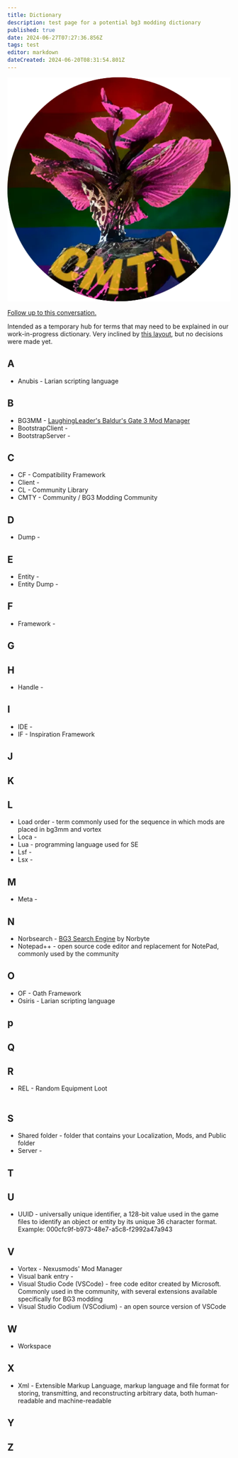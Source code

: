 ```yaml
---
title: Dictionary
description: test page for a potential bg3 modding dictionary
published: true
date: 2024-06-27T07:27:36.856Z
tags: test
editor: markdown
dateCreated: 2024-06-20T08:31:54.801Z
---
```


![myconid-cmty-curvy.webp](/test/myconid-cmty-curvy.webp)

[Follow up to this conversation.](https://discord.com/channels/1211056047784198186/1252694850097385472/1252955321887096893)

Intended as a temporary hub for terms that may need to be explained in our work-in-progress dictionary. Very inclined by [this layout](https://eternity.obsidian.net/game-data-formats/concepts), but no decisions were made yet.

## A

-   Anubis - Larian scripting language

## B

-   BG3MM - [LaughingLeader's Baldur's Gate 3 Mod Manager](https://github.com/LaughingLeader/BG3ModManager)
-   BootstrapClient - 
-   BootstrapServer - 

## C

-   CF - Compatibility Framework
-   Client - 
-   CL - Community Library
-   CMTY - Community / BG3 Modding Community

## D

-   Dump - 

## E

-   Entity - 
-   Entity Dump - 

## F

-   Framework - 

## G

## H

-   Handle - 

## I

-   IDE - 
-   IF - Inspiration Framework

## J

## K

## L

-   Load order - term commonly used for the sequence in which mods are placed in bg3mm and vortex
-   Loca - 
-   Lua - programming language used for SE
-   Lsf - 
-   Lsx -

## M

-   Meta - 

## N

-   Norbsearch - [BG3 Search Engine](https://bg3.norbyte.dev/) by Norbyte
-   Notepad++ - open source code editor and replacement for NotePad, commonly used by the community

## O

-   OF - Oath Framework
-   Osiris - Larian scripting language

## p

## Q

## R

-   REL - Random Equipment Loot  
     
## S

-   Shared folder - folder that contains your Localization, Mods, and Public folder
-   Server - 

## T

## U

-   UUID - universally unique identifier, a 128-bit value used in the game files to identify an object or entity by its unique 36 character format. Example: 000cfc9f-b973-48e7-a5c8-f2992a47a943

## V

-   Vortex - Nexusmods' Mod Manager
-   Visual bank entry -
-   Visual Studio Code (VSCode) - free code editor created by Microsoft. Commonly used in the community, with several extensions available specifically for BG3 modding
-   Visual Studio Codium (VSCodium) - an open source version of VSCode

## W

-   Workspace

## X

-   Xml - Extensible Markup Language, markup language and file format for storing, transmitting, and reconstructing arbitrary data, both human-readable and machine-readable

## Y

## Z